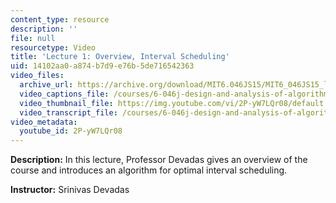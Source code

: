 ```yaml
---
content_type: resource
description: ''
file: null
resourcetype: Video
title: 'Lecture 1: Overview, Interval Scheduling'
uid: 14102aa0-a874-b7d9-e76b-5de716542363
video_files:
  archive_url: https://archive.org/download/MIT6.046JS15/MIT6_046JS15_lec01_300k.mp4
  video_captions_file: /courses/6-046j-design-and-analysis-of-algorithms-spring-2015/e2dbe428a4145662ac6e099b0fbf14c4_2P-yW7LQr08.vtt
  video_thumbnail_file: https://img.youtube.com/vi/2P-yW7LQr08/default.jpg
  video_transcript_file: /courses/6-046j-design-and-analysis-of-algorithms-spring-2015/3ef4065ac05ebdca98af43ced4dd028d_2P-yW7LQr08.pdf
video_metadata:
  youtube_id: 2P-yW7LQr08
---
```


**Description:** In this lecture, Professor Devadas gives an overview of the course and introduces an algorithm for optimal interval scheduling.

**Instructor:** Srinivas Devadas
